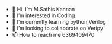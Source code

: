 - 👋 Hi, I’m M.Sathis Kannan
- 👀 I’m interested in Coding
- 🌱 I’m currently learning python,Verilog
- 💞️ I’m looking to collaborate on Veripy
- 📫 How to reach me 6369409470

<!---
Kannan654/Kannan654 is a ✨ special ✨ repository because its `README.md` (this file) appears on your GitHub profile.
You can click the Preview link to take a look at your changes.
--->
